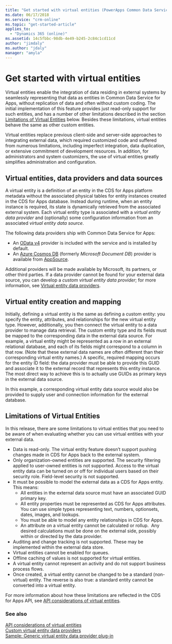 ```yaml
---
title: "Get started with virtual entities (PowerApps Common Data Service for Apps) | MicrosoftDocs"
ms.date: 06/17/2018
ms.service: "crm-online"
ms.topic: "get-started-article"
applies_to: 
  - "Dynamics 365 (online)"
ms.assetid: 14c5fbbc-98db-4e49-b245-2c84c1cd11cd
author: "jimdaly"
ms.author: "jdaly"
manager: "amyla"
---
```


# Get started with virtual entities

Virtual entities enable the integration of data residing in external systems by seamlessly representing that data as entities in Common Data Service for Apps, without replication of data and often without custom coding. The initial implementation of this feature provides just read-only support for such entities, and has a number of other limitations described in the section [Limitations of Virtual Entities](#limitations-of-virtual-entities) below. Besides these limitations, virtual entities behave the same as other custom entities. 

Virtual entities replace previous client-side and server-side approaches to integrating external data, which required customized code and suffered from numerous limitations, including imperfect integration, data duplication, or extensive commitment of development resources.  In addition, for administrators and system customizers, the use of virtual entities greatly simplifies administration and configuration.

<!-- TODO:
This section discusses the implications of virtual entities for developers. For more information about managing virtual entities from the user interface, see [Create and edit virtual entities](../../customize/create-edit-virtual-entities.md).  -->

## Virtual entities, data providers and data sources

A virtual entity is a definition of an entity in the CDS for Apps platform metadata without the associated physical tables for entity instances created in the CDS for Apps database. Instead during runtime, when an entity instance is required, its state is dynamically retrieved from the associated external system. Each virtual entity type is associated with a *virtual entity data provider* and (optionally) some configuration information from an associated *virtual entity data source*. 

<!-- TODO:
A data provider is a particular type of CDS for Apps plug-in, which is registered against CRUD events that occur in the platform. This initial release only supports READ operations. More information: [Write a plug-in](../write-plugin.md) -->

The following data providers ship with Common Data Service for Apps:
- An [OData v4](http://www.odata.org/documentation/) provider is included with the service and is installed by default.
- An [Azure Cosmos DB](https://docs.microsoft.com/azure/cosmos-db) (formerly *Microsoft Document DB*) provider is available from [AppSource](https://appsource.microsoft.com).

Additional providers will be made available by Microsoft, its partners, or other third parties. If a data provider cannot be found for your external data source, you can develop a *custom virtual entity data provider*; for more information, see [Virtual entity data providers](custom-ve-data-providers.md).

## Virtual entity creation and mapping

Initially, defining a virtual entity is the same as defining a custom entity: you specify the entity, attributes, and relationships for the new virtual entity type. However, additionally, you then connect the virtual entity to a data provider to manage data retrieval. The custom entity type and its fields must be mapped to the corresponding data in the external data source.  For example, a virtual entity might be represented as a row in an external relational database, and each of its fields might correspond to a column in that row.  (Note that these external data names are often different than their corresponding virtual entity names.) A specific, required mapping occurs for the entity ID field: the data provider must be able to provide this GUID and associate it to the external record that represents this entity instance. The most direct way to achieve this is to actually use GUIDs as primary keys in the external data source.  

In this example, a corresponding virtual entity data source would also be provided to supply user and connection information for the external database.

## Limitations of Virtual Entities

In this release, there are some limitations to virtual entities that you need to be aware of when evaluating whether you can use virtual entities with your external data.
- Data is read-only. The virtual entity feature doesn’t support pushing changes made in CDS for Apps back to the external system.
- Only organization-owned entities are supported. The security filtering applied to user-owned entities is not supported. Access to the virtual entity data can be turned on or off for individual users based on their security role. Field-level security is not supported.
- It must be possible to model the external data as a CDS for Apps entity. This means:
    - All entities in the external data source must have an associated GUID primary key.  
    - All entity properties must be represented as CDS for Apps attributes. You can use simple types representing text, numbers, optionsets, dates, images, and lookups. 
    - You must be able to model any entity relationships in CDS for Apps.
    - An attribute on a virtual entity cannot be calculated or rollup.  Any desired calculations must be done on the external side, possibly within or directed by the data provider.
- Auditing and change tracking is not supported.  These may be implemented within the external data store.
- Virtual entities cannot be enabled for queues.
- Offline caching of values is not supported for virtual entities.
- A virtual entity cannot represent an activity and do not support business process flows.
- Once created, a virtual entity cannot be changed to be a standard (non-virtual) entity.  The reverse is also true: a standard entity cannot be converted into a virtual entity.

<!-- TODO: Make bulleted list into table?  Make more complete by reviewing API modification tables. -->

For more information about how these limitations are reflected in the CDS for Apps API, see [API considerations of virtual entities](api-considerations-ve.md). 

### See also

[API considerations of virtual entities](api-considerations-ve.md)<br />
[Custom virtual entity data providers](custom-ve-data-providers.md)<br />
[Sample: Generic virtual entity data provider plug-in](sample-generic-ve-plugin.md)